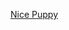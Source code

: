 [Nice Puppy](https://santansun.com/wp-content/uploads/2018/11/5b7fdeab1900001d035028dc-650x250.jpeg)
